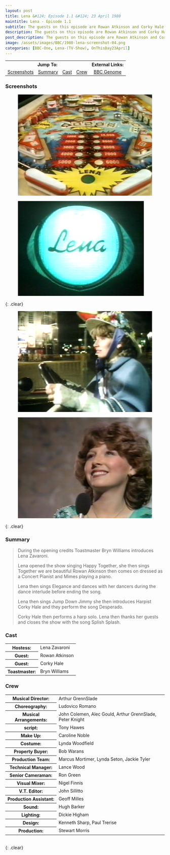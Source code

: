 ```yaml
---
layout: post
title: Lena &#124; Episode 1.1 &#124; 23 April 1980
maintitle: Lena - Episode 1.1
subtitle: The guests on this episode are Rowan Atkinson and Corky Hale
description: The guests on this episode are Rowan Atkinson and Corky Hale.
post_description: The guests on this episode are Rowan Atkinson and Corky Hale.
image: /assets/images/BBC/1980-lena-screenshot-04.png
categories: [BBC-One, Lena-(TV-Show), OnThisDay23April]
---
```


<table>
<tr align="center">
<th colspan="4">Jump To:</th>
<th>External Links:</th>
</tr>

<tr align="center">
<td><a href="#screenshots">Screenshots</a></td>
<td><a href="#summary">Summary</a></td>
<td><a href="#cast">Cast</a></td>
<td><a href="#crew">Crew</a></td>
<td><a class="external-link" href="https://genome.ch.bbc.co.uk/schedules/bbcone/london/1980-04-23#at-20.30">BBC Genome</a></td>
</tr>
</table>

### Screenshots
<figure class="fig1">
<img src="/assets/images/BBC/1980-lena-screenshot-01.png" class="full-width" />
</figure>

<figure class="fig2">
<img src="/assets/images/BBC/1980-lena-screenshot-02.png" class="full-width" />
</figure>

{: .clear}

<figure class="fig1">
<img src="/assets/images/BBC/1980-lena-screenshot-03.png" class="full-width" />
</figure>

<figure class="fig2">
<img src="/assets/images/BBC/1980-lena-screenshot-04.png" class="full-width" />
</figure>

{: .clear}

### Summary
> During the opening credits Toastmaster Bryn Williams introduces Lena Zavaroni.
>
> Lena opened the show singing Happy Together, she then sings Together we are beautiful Rowan Atkinson then comes on dressed as a Concert Pianist and Mimes playing a piano.
>
> Lena then sings Elegance and dances with her dancers during the dance interlude before ending the song.
>
> Lena then sings Jump Down Jimmy she then introduces Harpist Corky Hale and they perform the song Desperado.
>
> Corky Hale then performs a harp solo. Lena then thanks her guests and closes the show with the song Splish Splash.

### Cast

<table>
<tr><th>Hostess:</th><td>Lena Zavaroni</td></tr>
<tr><th>Guest:</th><td>Rowan Atkinson</td></tr>
<tr><th>Guest:</th><td>Corky Hale</td></tr>
<tr><th>Toastmaster:</th><td>Bryn Williams</td></tr>
</table>

### Crew

<table>
<tr><th>Musical Director:</th><td>Arthur GrennSlade</td></tr>

<tr><th>Choreography:</th><td>Ludovico Romano</td></tr>

<tr><th>Musical Arrangements:</th><td>John Colemen, Alec Gould, Arthur GrennSlade, Peter Knight</td></tr>

<tr><th>script:</th><td>Tony Hawes</td></tr>

<tr><th>Make Up:</th><td>Caroline Noble</td></tr>

<tr><th>Costume:</th><td>Lynda Woodfield</td></tr>

<tr><th>Property Buyer:</th><td>Bob Warans</td></tr>

<tr><th>Production Team:</th><td>Marcus Mortimer, Lynda Seton, Jackie Tyler</td></tr>

<tr><th>Technical Manager:</th><td>Lance Wood</td></tr>

<tr><th>Senior Cameraman:</th><td>Ron Green</td></tr>

<tr><th>Visual Mixer:</th><td>Nigel Finnis</td></tr>

<tr><th>V.T. Editor:</th><td>John Sillitto</td></tr>

<tr><th>Production Assistant:</th><td>Geoff Milles</td></tr>

<tr><th>Sound:</th><td>Hugh Barker</td></tr>

<tr><th>Lighting:</th><td>Dickie Higham</td></tr>

<tr><th>Design:</th><td>Kenneth Sharp, Paul Trerise</td></tr>

<tr><th>Production:</th><td>Stewart Morris</td></tr>
</table>

<br />{: .clear}
